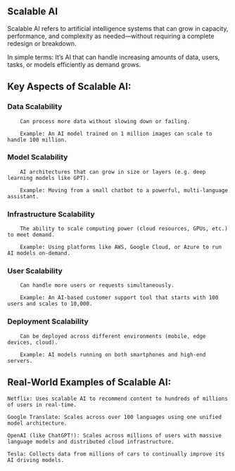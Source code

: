 ## Scalable AI

Scalable AI refers to artificial intelligence systems that can grow in capacity, performance, and complexity as needed—without requiring a complete redesign or breakdown.

In simple terms:
It’s AI that can handle increasing amounts of data, users, tasks, or models efficiently as demand grows.


## Key Aspects of Scalable AI:

### Data Scalability

        Can process more data without slowing down or failing.

        Example: An AI model trained on 1 million images can scale to handle 100 million.

### Model Scalability

        AI architectures that can grow in size or layers (e.g. deep learning models like GPT).

        Example: Moving from a small chatbot to a powerful, multi-language assistant.

### Infrastructure Scalability

        The ability to scale computing power (cloud resources, GPUs, etc.) to meet demand.

        Example: Using platforms like AWS, Google Cloud, or Azure to run AI models on-demand.

### User Scalability

        Can handle more users or requests simultaneously.

        Example: An AI-based customer support tool that starts with 100 users and scales to 10,000.

### Deployment Scalability

        Can be deployed across different environments (mobile, edge devices, cloud).

        Example: AI models running on both smartphones and high-end servers.

## Real-World Examples of Scalable AI:

    Netflix: Uses scalable AI to recommend content to hundreds of millions of users in real-time.

    Google Translate: Scales across over 100 languages using one unified model architecture.

    OpenAI (like ChatGPT!): Scales across millions of users with massive language models and distributed cloud infrastructure.

    Tesla: Collects data from millions of cars to continually improve its AI driving models.
